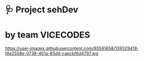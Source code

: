 
# 🩺 Project sehDev
# by team VICECODES



https://user-images.githubusercontent.com/85581658/139329418-f4e2558e-0738-401a-85dd-caecbf6d4797.jpg
